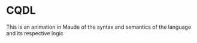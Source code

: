 # CQDL
This is an animation in Maude of the syntax and semantics of the language and its respective logic

